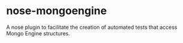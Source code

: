 nose-mongoengine
================

A nose plugin to facilitate the creation of automated tests that access Mongo Engine structures.